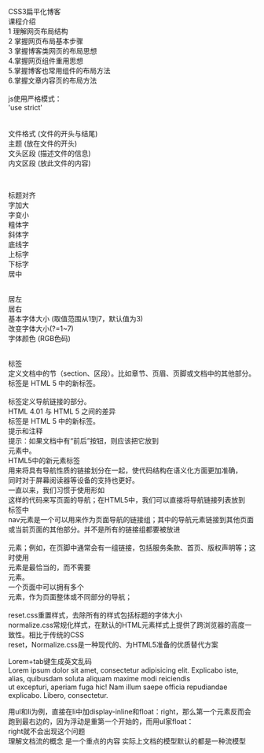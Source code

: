 CSS3扁平化博客<br>
课程介绍<br>
1 理解网页布局结构<br>
2 掌握网页布局基本步骤<br>
3 掌握博客类网页的布局思想<br>
4.掌握网页组件重用思想<br>
5.掌握博客也常用组件的布局方法<br>
6.掌握文章内容页的布局方法<br>
<br>
js使用严格模式：<br>
'use strict'<br>
<br>
<br>
文件格式<html></html> (文件的开头与结尾)<br>
主题<title></title> (放在文件的开头)<br>
文头区段<head></head> (描述文件的信息)<br>
内文区段<body></body> (放此文件的内容)<br>
<!-- 标题<h?></h> (?=1~6,改变标题字的大小) --><br>
标题对齐<h align=right,left,center></h><br>
字加大<big></big><br>
字变小<small></small><br>
粗体字<b></b><br>
斜体字<i></i><br>
底线字<u></u><br>
上标字<sup></sup><br>
下标字<sub></sub><br>
居中<center></center><br>
居左<left> </left><br>
居右<right> </right><br>
基本字体大小<basefont size> (取值范围从1到7，默认值为3)<br>
改变字体大小<font size=?></font>(?=1~7)<br>
字体颜色<font color=#rrggbb></font> (RGB色码)<br>
<br>
<section> 标签<br>
定义文档中的节（section、区段）。比如章节、页眉、页脚或文档中的其他部分。<br>
<section> 标签是 HTML 5 中的新标签。<br>
<br>
<nav> 标签定义导航链接的部分。<br>
HTML 4.01 与 HTML 5 之间的差异<br>
<nav> 标签是 HTML 5 中的新标签。<br>
提示和注释<br>
提示：如果文档中有“前后”按钮，则应该把它放到 <nav> 元素中。<br>
HTML5中的新元素标签<nav>用来将具有导航性质的链接划分在一起，使代码结构在语义化方面更加准确，<br>
	同时对于屏幕阅读器等设备的支持也更好。<br>
一直以来，我们习惯于使用形如<!-- <div id="nav">或<ul id="nav"> --><br>这样的代码来写页面的导航；在HTML5中，我们可以直接将导航链接列表放到<nav>标签中<br>
nav元素是一个可以用来作为页面导航的链接组；其中的导航元素链接到其他页面或当前页面的其他部分。并不是所有的链接组都要被放进<nav><br>元素；例如，在页脚中通常会有一组链接，包括服务条款、首页、版权声明等；这时使用<footer>元素是最恰当的，而不需要<nav>元素。<br>
一个页面中可以拥有多个<nav>元素，作为页面整体或不同部分的导航；<br>

<br>
reset.css重置样式，去除所有的样式包括标题的字体大小<br>
normalize.css常规化样式，在默认的HTML元素样式上提供了跨浏览器的高度一致性。相比于传统的CSS <br>reset，Normalize.css是一种现代的、为HTML5准备的优质替代方案<br>

Lorem+tab键生成英文乱码<br>
Lorem ipsum dolor sit amet, consectetur adipisicing elit. Explicabo iste, alias, quibusdam soluta aliquam maxime modi reiciendis <br>ut excepturi, aperiam fuga hic! Nam illum saepe officia repudiandae explicabo. Libero, consectetur.<br>

用ul和li为例，直接在li中加display-inline和float：right，那么第一个元素反而会跑到最右边的，因为浮动是重第一个开始的，而用ul家float：<br>right就不会出现这个问题<br>
理解文档流的概念 是一个重点的内容 实际上文档的模型默认的都是一种流模型<br>




